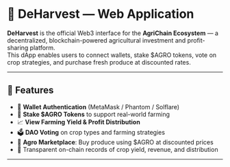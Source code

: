 # 🌾 DeHarvest — Web Application

**DeHarvest** is the official Web3 interface for the **AgriChain Ecosystem** — a decentralized, blockchain-powered agricultural investment and profit-sharing platform.  
This dApp enables users to connect wallets, stake $AGRO tokens, vote on crop strategies, and purchase fresh produce at discounted rates.

---

## 🚀 Features

- 🔐 **Wallet Authentication** (MetaMask / Phantom / Solflare)
- 💸 **Stake $AGRO Tokens** to support real-world farming
- 📈 **View Farming Yield & Profit Distribution**
- 🗳️ **DAO Voting** on crop types and farming strategies
- 🛒 **Agro Marketplace**: Buy produce using $AGRO at discounted prices
- 🧾 Transparent on-chain records of crop yield, revenue, and distribution

---

